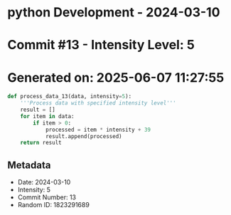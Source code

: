 ﻿# python Development - 2024-03-10
# Commit #13 - Intensity Level: 5
# Generated on: 2025-06-07 11:27:55
```python
def process_data_13(data, intensity=5):
    '''Process data with specified intensity level'''
    result = []
    for item in data:
        if item > 0:
            processed = item * intensity + 39
            result.append(processed)
    return result
```
## Metadata
- Date: 2024-03-10
- Intensity: 5
- Commit Number: 13
- Random ID: 1823291689
